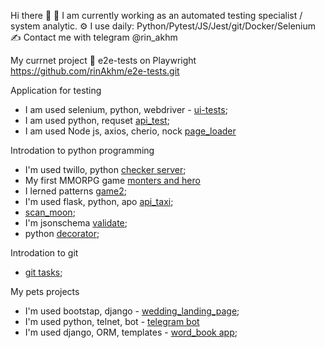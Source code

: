 <!-- - 👋 Hi, I’m @rinAkhm
- 👀 I’m interested in ...
- 🌱 I’m currently learning ...
- 💞️ I’m looking to collaborate on ...
- 📫 How to reach me ...
-->

Hi there 👋
🔭 I am currently working as an automated testing specialist / system analytic.
⚙️ I use daily: Python/Pytest/JS/Jest/git/Docker/Selenium
✍️ Contact me with telegram @rin_akhm


My currnet project 👀
e2e-tests on Playwright https://github.com/rinAkhm/e2e-tests.git

Application for testing
- I am used selenium, python, webdriver - [ui-tests](https://github.com/rinAkhm/ui_testing_moodle);
- I am used python, requset [api_test](https://github.com/rinAkhm/api_test);
- I am used Node js, axios, cherio, nock  [page_loader](https://github.com/rinAkhm/frontend-testing-react-project-67)

Introdation to python programming 
- I'm used twillo, python [checker server](https://github.com/rinAkhm/checker-server);
- My first MMORPG game [monters and hero](https://github.com/rinAkhm/game)
- I lerned patterns [game2](https://github.com/rinAkhm/game2);
- I'm used flask, python, apo [api_taxi](https://github.com/rinAkhm/app_taxi/blob/dev/app_db.py);
- [scan_moon](https://github.com/rinAkhm/scan_moon);
- I'm jsonschema [validate](https://github.com/rinAkhm/valid_data);
- python [decorator](https://github.com/rinAkhm/valid_all);

Introdation to git
- [git tasks](https://github.com/rinAkhm/study_git);

My pets projects
- I'm used bootstap, django - [wedding_landing_page](https://github.com/rinAkhm/wedding_page);
- I'm used python, telnet, bot - [telegram bot](https://github.com/rinAkhm/birthday_bot)
- I'm used django, ORM, templates - [word_book app](https://github.com/rinAkhm/word_book);
